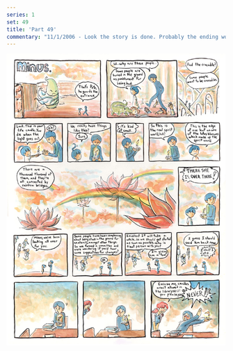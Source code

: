 ```yaml
---
series: 1
set: 49
title: 'Part 49'
commentary: "11/1/2006 - Look the story is done. Probably the ending worked a lot better when it was just a one strip idea probably. Anyways,check out this excellent <a href=\"/pics/chalkdrawing.jpg\" target=\"_blank\">chalk rendition</a> of one of minus's illustrations I received from a Tony. You just might remember it from the 4th strip. Or maybe not because it was not in that one. On the topic of illustrations, I did some recently for <a href=\"https://web.archive.org/web/20070326061425/http://www.landofnu.net/f/killwind.htm\" target=\"_blank\">this site</a> which houses a collection of short stories and the like. That link goes to one I liked in particular. That's it I think? Next week is comic #50! Do I have something planned for that day? YOU BET! STAY TUNED TO FIND OUT WHAT! TUNED BECAUSE THIS IS A TV STATION AND IF YOU DON'T KEEP YOUR EYES STUCK ON THIS SITE FOR THE ENTIRE WEEK UNTIL IT UPDATES AGAIN YOU <b>JUST MIGHT MISS IT</b>."
---
```


![](../../../../assets/minus/part-49/minus49.jpg)